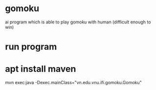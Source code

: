 # gomoku
ai program which is able to play gomoku with human (difficult enough to win)

# run program
# apt install maven
mvn exec:java -Dexec.mainClass="vn.edu.vnu.ifi.gomoku.Gomoku"
